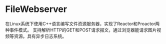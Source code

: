 # FileWebserver
在Linux系统下使用C++语言编写文件资源服务器，实现了Reactor和Proactor两种事件模式。 支持解析HTTP的GET和POST请求报文，通过浏览器能请求图片视频等资源。具有异步日志系统。
